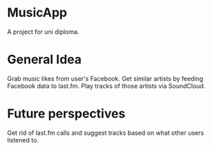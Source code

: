 MusicApp
========
A project for uni diploma.

General Idea
========
Grab music likes from user's Facebook. Get similar artists by feeding Facebook data to last.fm. Play tracks of those artists via SoundCloud.

Future perspectives
========
Get rid of last.fm calls and suggest tracks based on what other users listened to. 
